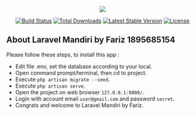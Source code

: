 <p align="center"><img src="https://laravel.com/assets/img/components/logo-laravel.svg"></p>

<p align="center">
<a href="https://travis-ci.org/laravel/framework"><img src="https://travis-ci.org/laravel/framework.svg" alt="Build Status"></a>
<a href="https://packagist.org/packages/laravel/framework"><img src="https://poser.pugx.org/laravel/framework/d/total.svg" alt="Total Downloads"></a>
<a href="https://packagist.org/packages/laravel/framework"><img src="https://poser.pugx.org/laravel/framework/v/stable.svg" alt="Latest Stable Version"></a>
<a href="https://packagist.org/packages/laravel/framework"><img src="https://poser.pugx.org/laravel/framework/license.svg" alt="License"></a>
</p>

## About Laravel Mandiri by Fariz 1895685154

Please follow these steps, to install this app : 

- Edit file .env, set the database according to your local.
- Open command prompt/terminal, then cd to project.
- Execute `php artisan migrate --seed`.
- Execute `php artisan serve`.
- Open the project on web browser `127.0.0.1:8000/`.
- Login with account email `user@gmail.com` and password `secret`.
- Congrats and welcome to Laravel Mandiri by Fariz.
